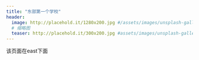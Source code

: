 ```yaml
---
title: "东部第一个学校"
header:
  image: http://placehold.it/1280x200.jpg #/assets/images/unsplash-gallery-image-3.jpg
  # 缩略图
  teaser: http://placehold.it/300x200.jpg #assets/images/unsplash-gallery-image-3-th.jpg
---
```

该页面在east下面